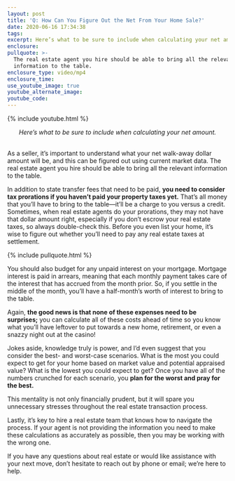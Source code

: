 ```yaml
---
layout: post
title: 'Q: How Can You Figure Out the Net From Your Home Sale?'
date: 2020-06-16 17:34:38
tags:
excerpt: Here’s what to be sure to include when calculating your net amount.
enclosure:
pullquote: >-
  The real estate agent you hire should be able to bring all the relevant
  information to the table.
enclosure_type: video/mp4
enclosure_time:
use_youtube_image: true
youtube_alternate_image:
youtube_code:
---
```


{% include youtube.html %}

<center><em>Here’s what to be sure to include when calculating your net amount.</em></center>
&nbsp;

As a seller, it’s important to understand what your net walk-away dollar amount will be, and this can be figured out using current market data. The real estate agent you hire should be able to bring all the relevant information to the table.&nbsp;

In addition to state transfer fees that need to be paid, **you need to consider tax prorations if you haven’t paid your property taxes yet.** That’s all money that you’ll have to bring to the table—it’ll be a charge to you versus a credit. Sometimes, when real estate agents do your prorations, they may not have that dollar amount right, especially if you don’t escrow your real estate taxes, so always double-check this. Before you even list your home, it’s wise to figure out whether you’ll need to pay any real estate taxes at settlement.&nbsp;

{% include pullquote.html %}

You should also budget for any unpaid interest on your mortgage. Mortgage interest is paid in arrears, meaning that each monthly payment takes care of the interest that has accrued from the month prior. So, if you settle in the middle of the month, you’ll have a half-month’s worth of interest to bring to the table.&nbsp;

Again, **the good news is that none of these expenses need to be surprises;** you can calculate all of these costs ahead of time so you know what you’ll have leftover to put towards a new home, retirement, or even a snazzy night out at the casino\!&nbsp;

Jokes aside, knowledge truly is power, and I’d even suggest that you consider the best- and worst-case scenarios. What is the most you could expect to get for your home based on market value and potential appraised value? What is the lowest you could expect to get? Once you have all of the numbers crunched for each scenario, you **plan for the worst and pray for the best.**

This mentality is not only financially prudent, but it will spare you unnecessary stresses throughout the real estate transaction process.&nbsp;

Lastly, it’s key to hire a real estate team that knows how to navigate the process. If your agent is not providing the information you need to make these calculations as accurately as possible, then you may be working with the wrong one.&nbsp;

If you have any questions about real estate or would like assistance with your next move, don’t hesitate to reach out by phone or email; we’re here to help.
